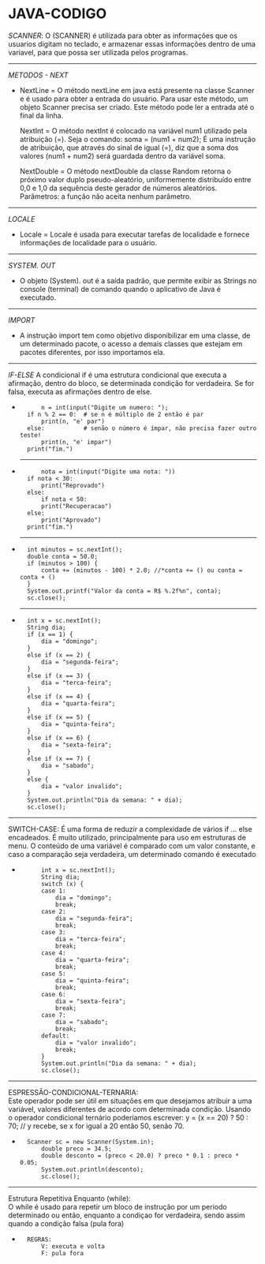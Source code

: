 # JAVA-CODIGO

*SCANNER*: 
	O  (SCANNER)  é utilizada para obter as informações que os usuarios digitam no teclado, e armazenar essas informações dentro de uma variavel,   para que possa ser utilizada pelos programas.
	
_______________________________________________________________________________________________________________________________________________________________________
	
*METODOS - NEXT*

-	NextLine = O método nextLine em java está presente na classe Scanner e é usado para obter a entrada do usuário. Para usar este método, um objeto Scanner precisa ser criado. Este método pode ler a entrada até o final da linha.

	NextInt = O método nextInt é colocado na variável num1 utilizado pela atribuição (=). Seja o comando: soma = (num1 + num2); É uma instrução de atribuição, que através do sinal de igual (=), diz que a soma dos valores (num1 + num2) será guardada dentro da variável soma.
	
	NextDouble = O método nextDouble da classe Random retorna o próximo valor duplo pseudo-aleatório, uniformemente distribuído entre 0,0 e 1,0 da sequência deste gerador de números aleatórios. Parâmetros: a função não aceita nenhum parâmetro.
	
_______________________________________________________________________________________________________________________________________________________________________

*LOCALE*

-	Locale = Locale é usada para executar tarefas de localidade e fornece informações de localidade para o usuário.
	
_______________________________________________________________________________________________________________________________________________________________________	
	
*SYSTEM. OUT*

-	O objeto (System). out é a saída padrão, que permite exibir as Strings no console (terminal) de comando quando o aplicativo de Java é executado.
	
_______________________________________________________________________________________________________________________________________________________________________	

*IMPORT*

-	A instrução import tem como objetivo disponibilizar em uma classe, de um determinado pacote, o acesso a demais classes que estejam em pacotes diferentes, por isso importamos ela.
	
_______________________________________________________________________________________________________________________________________________________________________	
	
*IF-ELSE*
	A condicional if é uma estrutura condicional que executa a afirmação, dentro do bloco, se determinada condição for verdadeira. Se for falsa, executa as afirmações dentro de else.
			
-			n = int(input("Digite um numero: ");
		if n % 2 == 0:  # se n é múltiplo de 2 então é par
		    print(n, "e' par")
		else:           # senão o número é ímpar, não precisa fazer outro teste!
		    print(n, "e' impar")
		print("fim.")

	-----------------------------------------------------------------------------------------
			
-			nota = int(input("Digite uma nota: "))
		if nota < 30:
		    print("Reprovado")
		else:
		    if nota < 50:
			print("Recuperacao")
		else:
			print("Aprovado")
		print("fim.")
		
	------------------------------------------------------------------------------------------		
	
-		int minutos = sc.nextInt();
		double conta = 50.0;
		if (minutos > 100) {
		    conta += (minutos - 100) * 2.0; //*conta += () ou conta = conta + ()
		}
		System.out.printf("Valor da conta = R$ %.2f%n", conta);
		sc.close();
		
	------------------------------------------------------------------------------------------	
		
-		int x = sc.nextInt();
		String dia;
		if (x == 1) {
		    dia = "domingo";
		}
		else if (x == 2) {
		    dia = "segunda-feira";
		}
		else if (x == 3) {
		    dia = "terca-feira";
		}
		else if (x == 4) {
		    dia = "quarta-feira";
		}
		else if (x == 5) {
		    dia = "quinta-feira";
		}
		else if (x == 6) {
		    dia = "sexta-feira";
		}
		else if (x == 7) {
		    dia = "sabado";
		}
		else {
		    dia = "valor invalido";
		}
		System.out.println("Dia da semana: " + dia);
		sc.close();
	
_______________________________________________________________________________________________________________________________________________________________________

SWITCH-CASE:
	É uma forma de reduzir a complexidade de vários if … else encadeados. É muito utilizado, principalmente para uso em estruturas de menu. O conteúdo de uma variável é comparado com um valor constante, e caso a comparação seja verdadeira, um determinado comando é executado

-		    int x = sc.nextInt();
		    String dia;
		    switch (x) {
			case 1:
			    dia = "domingo";
			    break;
			case 2:
			    dia = "segunda-feira";
			    break;
			case 3:
			    dia = "terca-feira";
			    break;
			case 4:
			    dia = "quarta-feira";
			    break;
			case 5:
			    dia = "quinta-feira";
			    break;
			case 6:
			    dia = "sexta-feira";
			    break;
			case 7:
			    dia = "sabado";
			    break;
			default:
			    dia = "valor invalido";
			    break;
		    }
		    System.out.println("Dia da semana: " + dia);
		    sc.close();
		    
_______________________________________________________________________________________________________________________________________________________________________

ESPRESSÃO-CONDICIONAL-TERNARIA:                                                                                                             
	Este operador pode ser útil em situações em que desejamos atribuir a uma variável, valores diferentes de acordo com determinada condição. Usando o operador condicional ternário poderíamos escrever: y = (x == 20) ? 50 : 70; // y recebe, se x for igual a 20 então 50, senão 70.

-		Scanner sc = new Scanner(System.in);
		    double preco = 34.5;
		    double desconto = (preco < 20.0) ? preco * 0.1 : preco * 0.05;
		    System.out.println(desconto);
		    sc.close();
		    
_______________________________________________________________________________________________________________________________________________________________________		    
Estrutura Repetitiva Enquanto (while):                                                                                                             
	O while é usado para repetir um bloco de instrução por um periodo determinado ou então, enquanto a condiçao for verdadeira, sendo assim quando a condição falsa (pula fora)
-		REGRAS:
			V: executa e volta
			F: pula fora
		
